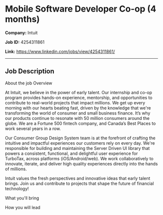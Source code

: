 # Mobile Software Developer Co-op (4 months)

**Company:** Intuit

**Job ID:** 4254311861

**Link:** https://www.linkedin.com/jobs/view/4254311861/

---

## Job Description

About the job
Overview

At Intuit, we believe in the power of early talent. Our internship and co-op program provides hands-on experience, mentorship, and opportunities to contribute to real-world projects that impact millions. We get up every morning with our hearts beating fast, driven by the knowledge that we're transforming the world of consumer and small business finance. It’s why our products continue to resonate with 50 million consumers around the globe. We are a Fortune 500 fintech company, and Canada’s Best Places to work several years in a row.

Our Consumer Group Design System team is at the forefront of crafting the intuitive and impactful experiences our customers rely on every day. We're responsible for building and maintaining the Server Driven UI library that powers a consistent, functional, and delightful user experience for TurboTax, across platforms (iOS/Android/web). We work collaboratively to innovate, iterate, and deliver high quality experiences directly into the hands of millions.

Intuit values the fresh perspectives and innovative ideas that early talent brings. Join us and contribute to projects that shape the future of financial technology!

What you'll bring









How you will lead
